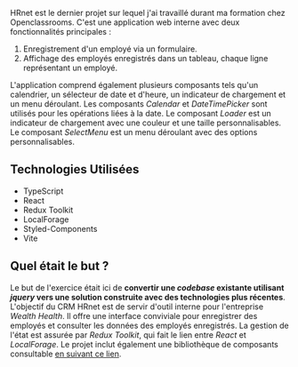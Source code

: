 HRnet est le dernier projet sur lequel j'ai travaillé durant ma formation chez Openclassrooms.
C'est une application web interne avec deux fonctionnalités principales :
1. Enregistrement d'un employé via un formulaire.
2. Affichage des employés enregistrés dans un tableau, chaque ligne représentant un employé.

L'application comprend également plusieurs composants tels qu'un calendrier, un sélecteur de date et d'heure, un indicateur de chargement et un menu déroulant. Les composants *Calendar* et *DateTimePicker* sont utilisés pour les opérations liées à la date. Le composant *Loader* est un indicateur de chargement avec une couleur et une taille personnalisables. Le composant *SelectMenu* est un menu déroulant avec des options personnalisables.

## Technologies Utilisées
- TypeScript
- React
- Redux Toolkit
- LocalForage
- Styled-Components
- Vite

## Quel était le but ?
Le but de l'exercice était ici de **convertir une *codebase* existante utilisant *jquery* vers une solution construite avec des technologies plus récentes**. L'objectif du CRM HRnet est de servir d'outil interne pour l'entreprise *Wealth Health*. Il offre une interface conviviale pour enregistrer des employés et consulter les données des employés enregistrés. La gestion de l'état est assurée par *Redux Toolkit*, qui fait le lien entre *React* et *LocalForage*. Le projet inclut également une bibliothèque de composants consultable [en suivant ce lien](https://github.com/AEMuto/AntoineMarseaud_14_HRnet_React_Library_23032022).
